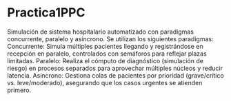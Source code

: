 # Practica1PPC
Simulación de sistema hospitalario automatizado con paradigmas concurrente, paralelo y asíncrono.
Se utilizan los siguientes paradigmas:
Concurrente: Simula múltiples pacientes llegando y registrándose en recepción en paralelo, controlados con semáforos para reflejar plazas limitadas.
Paralelo: Realiza el cómputo de diagnóstico (simulación de riesgo) en procesos separados para aprovechar múltiples núcleos y reducir latencia.
Asíncrono: Gestiona colas de pacientes por prioridad (grave/crítico vs. leve/moderado), asegurando que los casos urgentes se atienden primero.
